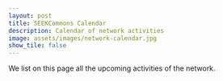```yaml
---
layout: post
title: SEEKCommons Calendar
description: Calendar of network activities
image: assets/images/network-calendar.jpg
show_tile: false
---
```


We list on this page all the upcoming activities of the network.
